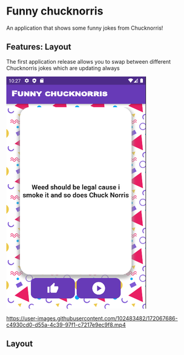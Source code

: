 # Funny chucknorris

An application that shows some funny jokes from Chucknorris! 

## Features: Layout

The first application release allows you to swap between different Chucknorris jokes which are updating always

![alt text](https://github.com/AhmadAlhussin2/jokesapp/blob/main/images/firstlayout.png?raw=true)


https://user-images.githubusercontent.com/102483482/172067686-c4930cd0-d55a-4c39-97f1-c7217e9ec9f8.mp4

## Layout




